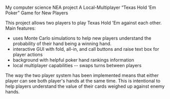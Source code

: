 My computer science NEA project
A Local-Multiplayer “Texas Hold ‘Em Poker” Game for New Players

This project allows two players to play Texas Hold 'Em against each other.
Main features:
 - uses Monte Carlo simulations to help new players understand the probability of their hand being a winning hand.
 - interactive GUI with fold, all-in, and call buttons and raise text box for player actions
 - background with helpful poker hand rankings information
 - local multiplayer capabilities -- swaps turns between players

The way the two player system has been implemented means that either player can see both player's hands at the same time. This is intentional to help players understand the value of their cards weighed up against enemy hands.
